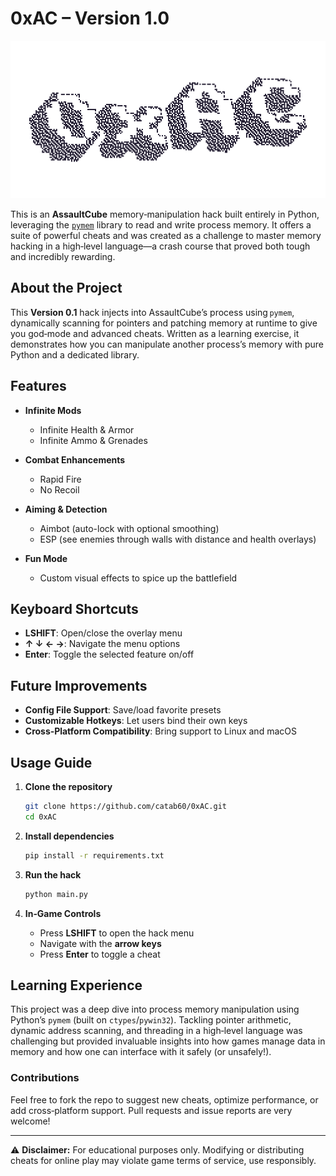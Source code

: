 # 0xAC – Version 1.0

<p align="center">  
  <img src="https://raw.githubusercontent.com/catab60/0xAC/refs/heads/main/assets/logo.gif", width="1000">  
</p>  

This is an **AssaultCube** memory‑manipulation hack built entirely in Python, leveraging the [`pymem`](https://github.com/Srounet/Pymem) library to read and write process memory. It offers a suite of powerful cheats and was created as a challenge to master memory hacking in a high‑level language—a crash course that proved both tough and incredibly rewarding.

## About the Project


This **Version 0.1** hack injects into AssaultCube’s process using `pymem`, dynamically scanning for pointers and patching memory at runtime to give you god‑mode and advanced cheats. Written as a learning exercise, it demonstrates how you can manipulate another process’s memory with pure Python and a dedicated library.

## Features

* **Infinite Mods**

  * Infinite Health & Armor
  * Infinite Ammo & Grenades
* **Combat Enhancements**

  * Rapid Fire
  * No Recoil
* **Aiming & Detection**

  * Aimbot (auto-lock with optional smoothing)
  * ESP (see enemies through walls with distance and health overlays)
* **Fun Mode**

  * Custom visual effects to spice up the battlefield

## Keyboard Shortcuts

* **LSHIFT**: Open/close the overlay menu
* **↑ ↓ ← →**: Navigate the menu options
* **Enter**: Toggle the selected feature on/off

## Future Improvements

* **Config File Support**: Save/load favorite presets
* **Customizable Hotkeys**: Let users bind their own keys
* **Cross‑Platform Compatibility**: Bring support to Linux and macOS

## Usage Guide

1. **Clone the repository**

   ```bash
   git clone https://github.com/catab60/0xAC.git
   cd 0xAC
   ```

2. **Install dependencies**

   ```bash
   pip install -r requirements.txt  
   ```

3. **Run the hack**

   ```bash
   python main.py  
   ```

4. **In‑Game Controls**

   * Press **LSHIFT** to open the hack menu
   * Navigate with the **arrow keys**
   * Press **Enter** to toggle a cheat


## Learning Experience

This project was a deep dive into process memory manipulation using Python’s `pymem` (built on `ctypes`/`pywin32`). Tackling pointer arithmetic, dynamic address scanning, and threading in a high‑level language was challenging but provided invaluable insights into how games manage data in memory and how one can interface with it safely (or unsafely!).

### Contributions

Feel free to fork the repo to suggest new cheats, optimize performance, or add cross‑platform support. Pull requests and issue reports are very welcome!

---

⚠️ **Disclaimer:** For educational purposes only. Modifying or distributing cheats for online play may violate game terms of service, use responsibly.
